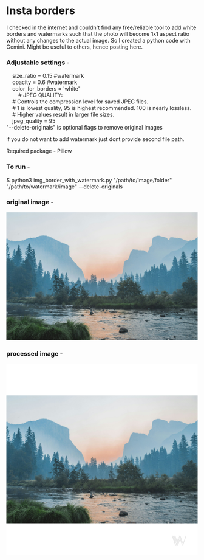 # Insta borders

I checked in the internet and couldn't find any free/reliable tool to add white borders and watermarks such that the photo will become 1x1 aspect ratio without any changes to the actual image. So I created a python code with Gemini. Might be useful to others, hence posting here.  

### Adjustable settings -  
    size_ratio = 0.15            #watermark  
    opacity = 0.6                #watermark  
    color_for_borders = 'white'  
    
    # JPEG QUALITY:  
    # Controls the compression level for saved JPEG files.  
    # 1 is lowest quality, 95 is highest recommended. 100 is nearly lossless.  
    # Higher values result in larger file sizes.  
    jpeg_quality = 95  
"--delete-originals" is optional flags to remove original images   

if you do not want to add watermark just dont provide second file path.  

Required package - Pillow  

### To run -   
$ python3 img_border_with_watermark.py "/path/to/image/folder" "/path/to/watermark/image" --delete-originals  

### original image -    
![image alt](https://github.com/Uvindu/insta_borders/blob/e243f2022977c2c8ffff3eb57f4b16f0baba6529/test.jpg)

### processed image -   
![image alt](https://github.com/Uvindu/insta_borders/blob/e243f2022977c2c8ffff3eb57f4b16f0baba6529/test_1x1.jpg)
